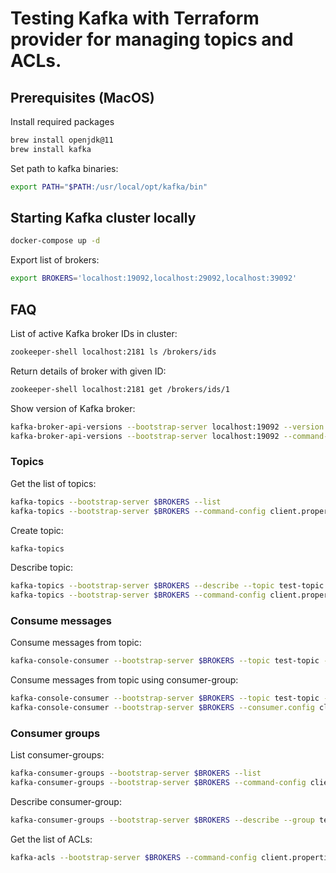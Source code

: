 # Testing Kafka with Terraform provider for managing topics and ACLs.

## Prerequisites (MacOS)

Install required packages

```bash
brew install openjdk@11
brew install kafka
```

Set path to kafka binaries:
```bash
export PATH="$PATH:/usr/local/opt/kafka/bin"
```

## Starting Kafka cluster locally

```bash
docker-compose up -d
```

Export list of brokers:
```bash
export BROKERS='localhost:19092,localhost:29092,localhost:39092'
```

## FAQ

List of active Kafka broker IDs in cluster:
```bash
zookeeper-shell localhost:2181 ls /brokers/ids
```

Return details of broker with given ID:
```bash
zookeeper-shell localhost:2181 get /brokers/ids/1
```

Show version of Kafka broker:
```bash
kafka-broker-api-versions --bootstrap-server localhost:19092 --version   (PLAINTEXT)
kafka-broker-api-versions --bootstrap-server localhost:19092 --command-config client.properties --version  (TLS)
```

### Topics

Get the list of topics:
```bash
kafka-topics --bootstrap-server $BROKERS --list
kafka-topics --bootstrap-server $BROKERS --command-config client.properties --list
```

Create topic:
```bash
kafka-topics 
```

Describe topic:
```bash
kafka-topics --bootstrap-server $BROKERS --describe --topic test-topic
kafka-topics --bootstrap-server $BROKERS --command-config client.properties --describe --topic test-topic
```

### Consume messages

Consume messages from topic:
```bash
kafka-console-consumer --bootstrap-server $BROKERS --topic test-topic --from-beginning
```

Consume messages from topic using consumer-group:
```bash
kafka-console-consumer --bootstrap-server $BROKERS --topic test-topic --group test-consumer-group
kafka-console-consumer --bootstrap-server $BROKERS --consumer.config client.properties --topic test-topic --group test-consumer-group
```

### Consumer groups

List consumer-groups:
```bash
kafka-consumer-groups --bootstrap-server $BROKERS --list
kafka-consumer-groups --bootstrap-server $BROKERS --command-config client.properties --list
```

Describe consumer-group:
```bash
kafka-consumer-groups --bootstrap-server $BROKERS --describe --group test-consumer-group
```

Get the list of ACLs:
```bash
kafka-acls --bootstrap-server $BROKERS --command-config client.properties --list
```
